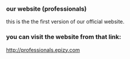 ### our website (professionals)
this is the the first version of our official website.

### you can visit the website from that link:
http://professionals.epizy.com
